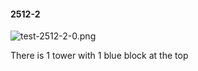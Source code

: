 #### 2512-2
![test-2512-2-0.png](https://github.com/lil-lab/nlvr/raw/master/nlvr/test/images/1/test-2512-2-0.png "test-2512-2-0.png")

There is 1 tower with 1 blue block at the top